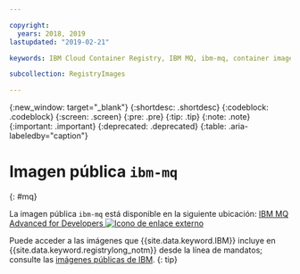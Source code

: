 ```yaml
---

copyright:
  years: 2018, 2019
lastupdated: "2019-02-21"

keywords: IBM Cloud Container Registry, IBM MQ, ibm-mq, container image, public image

subcollection: RegistryImages

---
```


{:new_window: target="_blank"}
{:shortdesc: .shortdesc}
{:codeblock: .codeblock}
{:screen: .screen}
{:pre: .pre}
{:tip: .tip}
{:note: .note}
{:important: .important}
{:deprecated: .deprecated}
{:table: .aria-labeledby="caption"}

# Imagen pública `ibm-mq`
{: #mq}

La imagen pública `ibm-mq` está disponible en la siguiente ubicación: [IBM MQ Advanced for Developers ![Icono de enlace externo](../../../icons/launch-glyph.svg "Icono de enlace externo")](https://hub.docker.com/r/ibmcom/mq/)

Puede acceder a las imágenes que {{site.data.keyword.IBM}} incluye en {{site.data.keyword.registrylong_notm}} desde la línea de mandatos; consulte las [imágenes públicas de IBM](/docs/services/Registry?topic=registry-public_images#public_images).
{: tip}


